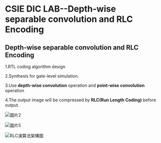 # CSIE DIC LAB--Depth-wise separable convolution and RLC Encoding

## Depth-wise separable convolution and RLC Encoding  

1.RTL coding algorithm design  

2.Synthesis for gate-level simulation.  

3.Use **depth-wise convolution** operation and **point-wise convolution** operation   

4.The output image will be compressed by **RLC(Run Length Coding)** before output.

![圖片2](https://github.com/JHAO-YU-WEI/Depth-wise-separable-convolution-and-RLC-Encoding/assets/100525884/ad32df4d-47b0-403d-9208-507ce04d2d9a)

![圖片5](https://github.com/JHAO-YU-WEI/Depth-wise-separable-convolution-and-RLC-Encoding/assets/100525884/22852dbb-391b-4c9d-81a1-da20097f769f)

![RLC演算法架構圖](https://github.com/JHAO-YU-WEI/Depth-wise-separable-convolution-and-RLC-Encoding/assets/100525884/a1ec57b0-6e62-48de-95af-21360b21aaa3)



